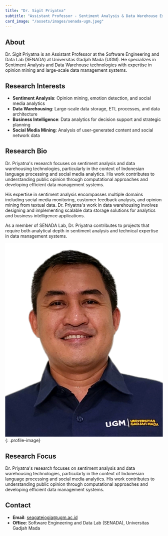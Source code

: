 ```yaml
---
title: "Dr. Sigit Priyatna"
subtitle: "Assistant Professor - Sentiment Analysis & Data Warehouse Expert"
card_image: "/assets/images/senada-ugm.jpeg"
---
```


## About

Dr. Sigit Priyatna is an Assistant Professor at the Software Engineering and Data Lab (SENADA) at Universitas Gadjah Mada (UGM). He specializes in Sentiment Analysis and Data Warehouse technologies with expertise in opinion mining and large-scale data management systems.

## Research Interests

- **Sentiment Analysis**: Opinion mining, emotion detection, and social media analytics
- **Data Warehousing**: Large-scale data storage, ETL processes, and data architecture
- **Business Intelligence**: Data analytics for decision support and strategic planning
- **Social Media Mining**: Analysis of user-generated content and social network data

## Research Bio

Dr. Priyatna's research focuses on sentiment analysis and data warehousing technologies, particularly in the context of Indonesian language processing and social media analytics. His work contributes to understanding public opinion through computational approaches and developing efficient data management systems.

His expertise in sentiment analysis encompasses multiple domains including social media monitoring, customer feedback analysis, and opinion mining from textual data. Dr. Priyatna's work in data warehousing involves designing and implementing scalable data storage solutions for analytics and business intelligence applications.

As a member of SENADA Lab, Dr. Priyatna contributes to projects that require both analytical depth in sentiment analysis and technical expertise in data management systems.

![Profile Picture](/assets/images/people/SP.jpg){: .profile-image}

## Research Focus

Dr. Priyatna's research focuses on sentiment analysis and data warehousing technologies, particularly in the context of Indonesian language processing and social media analytics. His work contributes to understanding public opinion through computational approaches and developing efficient data management systems.

## Contact

- **Email**: seagatejogja@ugm.ac.id
- **Office**: Software Engineering and Data Lab (SENADA), Universitas Gadjah Mada